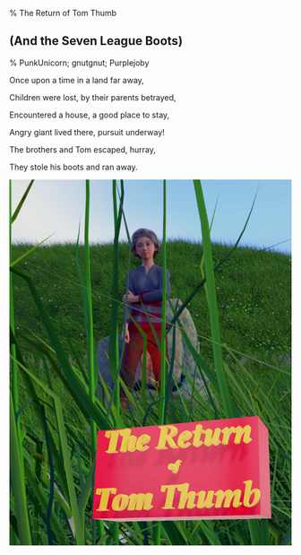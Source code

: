 % The Return of Tom Thumb
## (And the Seven League Boots)
% PunkUnicorn; gnutgnut; Purplejoby

 Once upon a time in a land far away,
 
 Children were lost, by their parents betrayed,
 
 Encountered a house, a good place to stay,
 
 Angry giant lived there, pursuit underway!
 
 The brothers and Tom escaped, hurray,
 
 They stole his boots and ran away.

![](cover.png)
